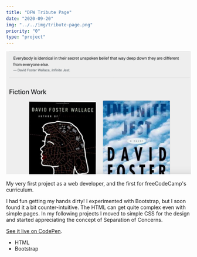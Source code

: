 ```yaml
---
title: "DFW Tribute Page"
date: "2020-09-20"
img: "../../img/tribute-page.png"
priority: "0"
type: "project"
---
```


![Screenshot of the David Foster Wallace tribute website](../../img/tribute-page.png)

My very first project as a web developer, and the first for freeCodeCamp's curriculum.

I had fun getting my hands dirty! I experimented with Bootstrap, but I soon found it a bit counter-intuitive. The HTML can get quite complex even with simple pages.
In my following projects I moved to simple CSS for the design and started appreciating the concept of Separation of Concerns.

[See it live on CodePen](https://codepen.io/marcovidonis/full/brRBNY/).

- HTML
- Bootstrap
